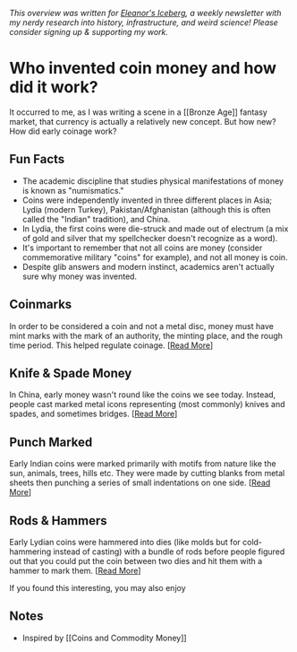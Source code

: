 <cite>This overview was written for [Eleanor's Iceberg](http://newsletter.eleanorkonik.com/), a weekly newsletter with my nerdy research into history, infrastructure, and weird science! Please consider signing up & supporting my work.</cite>

# Who invented coin money and how did it work?

It occurred to me, as I was writing a scene in a [[Bronze Age]] fantasy market, that currency is actually a relatively new concept. But how new? How did early coinage work? 

## Fun Facts

-   The academic discipline that studies physical manifestations of money is known as "numismatics."  
-   Coins were independently invented in three different places in Asia; Lydia (modern Turkey), Pakistan/Afghanistan (although this is often called the "Indian" tradition), and China.  
-   In Lydia, the first coins were die-struck and made out of electrum (a mix of gold and silver that my spellchecker doesn't recognize as a word). 
-   It's important to remember that not all coins are money (consider commemorative military "coins" for example), and not all money is coin.  
-   Despite glib answers and modern instinct, academics aren't actually sure why money was invented. 

## Coinmarks

In order to be considered a coin and not a metal disc, money must have mint marks with the mark of an authority, the minting place, and the rough time period. This helped regulate coinage. \[[Read More](https://www.academia.edu/33778310/Dating_Indias_earliest_coins_in_South_Asian_Archaeology_1983_Naples_1985_ed_M_Taddei_and_J_Schotsmans_pp_535_54)\]

## Knife & Spade Money

In China, early money wasn't round like the coins we see today. Instead, people cast marked metal icons representing (most commonly) knives and spades, and sometimes bridges. \[[Read More](https://americanhistory.si.edu/blog/call-spade-spade-or-coin)\]

## Punch Marked

Early Indian coins were marked primarily with motifs from nature like the sun, animals, trees, hills etc. They were made by cutting blanks from metal sheets then punching a series of small indentations on one side. \[[Read More](https://www.rbi.org.in/scripts/mc_ancient.aspx)\]

## Rods & Hammers

Early Lydian coins were hammered into dies (like molds but for cold-hammering instead of casting) with a bundle of rods before people figured out that you could put the coin between two dies and hit them with a hammer to mark them. \[[Read More](https://britanniacoincompany.com/blog/minting-technology-through-the-ages/)\]

<div class=infobox>If you found this interesting, you may also enjoy </div>

## Notes

* Inspired by [[Coins and Commodity Money]] 

 